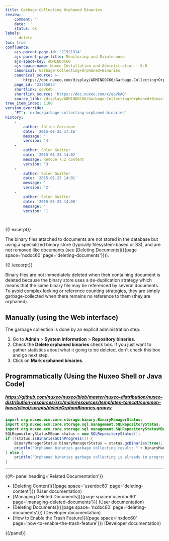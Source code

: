```yaml
---
title: Garbage-Collecting Orphaned Binaries
review:
    comment: ''
    date: ''
    status: ok
labels:
    - delete
toc: true
confluence:
    ajs-parent-page-id: '21921914'
    ajs-parent-page-title: Monitoring and Maintenance
    ajs-space-key: ADMINDOC60
    ajs-space-name: Nuxeo Installation and Administration — 6.0
    canonical: Garbage-Collecting+Orphaned+Binaries
    canonical_source: >-
        https://doc.nuxeo.com/display/ADMINDOC60/Garbage-Collecting+Orphaned+Binaries
    page_id: '23365034'
    shortlink: qoVkAQ
    shortlink_source: 'https://doc.nuxeo.com/x/qoVkAQ'
    source_link: /display/ADMINDOC60/Garbage-Collecting+Orphaned+Binaries
tree_item_index: 1100
version_override:
    'FT': 'nxdoc/garbage-collecting-orphaned-binaries'
history:
    -
        author: Julien Carsique
        date: '2015-01-23 17:16'
        message: ''
        version: '4'
    -
        author: Solen Guitter
        date: '2015-01-23 14:02'
        message: Remove 7.2 content
        version: '3'
    -
        author: Solen Guitter
        date: '2015-01-23 14:01'
        message: ''
        version: '2'
    -
        author: Solen Guitter
        date: '2015-01-23 14:00'
        message: ''
        version: '1'

---
```

{{! excerpt}}

The binary files attached to documents are not stored in the database but using a specialized binary store (typically filesystem-based or S3), and are not removed like documents (see [Deleting Documents]({{page space='nxdoc60' page='deleting-documents'}})).

{{! /excerpt}}

Binary files are not immediately deleted when their containing document is deleted because the binary store uses a de-duplication strategy which means that the same binary file may be referenced by several documents. To avoid complex locking or reference counting strategies, they are simply garbage-collected when there remains no reference to them (they are orphaned).

## Manually (using the Web interface)

The garbage collection is done by an explicit administration step:

1.  Go to **Admin** > **System Information** > **Repository binaries**.
2.  Check the **Delete orphaned binaries** check box. If you just want to gather statistics about what it going to be deleted, don't check this box and go next step.
3.  Click on **Mark orphaned binaries**.

## Programmatically (Using the Nuxeo Shell or Java Code)

##### https://github.com/nuxeo/nuxeo/blob/master/nuxeo-distribution/nuxeo-distribution-resources/src/main/resources/templates-tomcat/common-base/client/scripts/deleteOrphanBinaries.groovy
```java
import org.nuxeo.ecm.core.storage.binary.BinaryManagerStatus;
import org.nuxeo.ecm.core.storage.sql.management.SQLRepositoryStatus;
import org.nuxeo.ecm.core.storage.sql.management.SQLRepositoryStatusMBean;
SQLRepositoryStatusMBean status = new SQLRepositoryStatus();
if (!status.isBinariesGCInProgress()) {
    BinaryManagerStatus binaryManagerStatus = status.gcBinaries(true);
    println("Orphaned binaries garbage collecting result: " + binaryManagerStatus.getNumBinariesGC());
} else {
    println("Orphaned binaries garbage collecting is already in progress.");
}
```

* * *

<div class="row" data-equalizer data-equalize-on="medium"><div class="column medium-6">{{#> panel heading='Related Documentation'}}

*   [Deleting Content]({{page space='userdoc60' page='deleting-content'}}) (User documentation)
*   [Managing Deleted Documents]({{page space='userdoc60' page='managing-deleted-documents'}}) (User documentation)
*   [Deleting Documents]({{page space='nxdoc60' page='deleting-documents'}}) (Developer documentation)
*   [How to Enable the Trash Feature]({{page space='nxdoc60' page='how-to-enable-the-trash-feature'}}) (Developer documentation)

{{/panel}}</div><div class="column medium-6">

</div></div>
